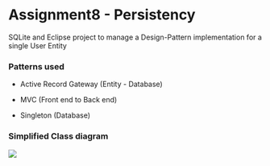 # Assignment8 - Persistency
SQLite and Eclipse project to manage a Design-Pattern implementation for a single User Entity

### Patterns used 

- Active Record Gateway (Entity - Database)

- MVC (Front end to Back end)

- Singleton (Database)


### Simplified Class diagram


![](https://i.ibb.co/gWrB329/Class-Diagram.png)
